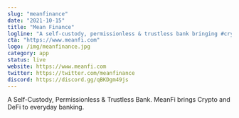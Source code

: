 ```yaml
---
slug: "meanfinance"
date: "2021-10-15"
title: "Mean Finance"
logline: "A self-custody, permissionless & trustless bank bringing #crypto & #DeFi to everyday banking w/ Mean Protocol. Built on Solana"
cta: "https://www.meanfi.com"
logo: /img/meanfinance.jpg
category: app
status: live
website: https://www.meanfi.com
twitter: https://twitter.com/meanfinance
discord: https://discord.gg/qBKDgm49js
---
```


A Self-Custody, Permissionless & Trustless Bank.
MeanFi brings Crypto and DeFi to everyday banking.
